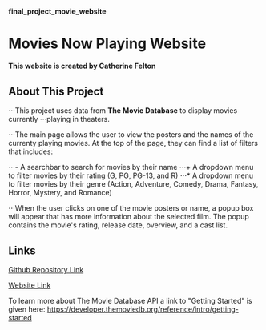 #### final_project_movie_website

# Movies Now Playing Website

#### This website is created by Catherine Felton

## About This Project

⋅⋅⋅This project  uses data from **The Movie Database** to display movies currently ⋅⋅⋅playing in theaters.

⋅⋅⋅The main page allows the user to view the posters and the names of the currenty playing movies.  At the top of the page, they can find a list of filters that includes:

⋅⋅⋅- A searchbar to search for movies by their name
⋅⋅⋅+ A dropdown menu to filter movies by their rating (G, PG, PG-13, and R)
⋅⋅⋅* A dropdown menu to filter movies by their genre (Action, Adventure, Comedy, Drama, Fantasy, Horror, Mystery, and Romance)

⋅⋅⋅When the user clicks on one of the movie posters or name, a popup box will appear that has more information about the selected film. The popup contains the movie's rating, release date, overview, and a cast list.

## Links

[Github Repository Link](https://github.com/CatanneF/final_project_movie_website)

[Website Link](https://catannef.github.io/final_project_movie_website/?q=fast)

To learn more about The Movie Database API a link to "Getting Started" is given here: https://developer.themoviedb.org/reference/intro/getting-started



